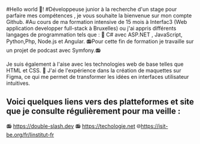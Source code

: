 
#Hello world 🤖! 
#Développeuse junior à la recherche d'un stage pour parfaire mes compétences , je vous souhaite la bienvenue sur mon compte Github.
#Au cours de ma formation intensive de 15 mois à Interfac3 (Web application developper full-stack à Bruxelles) ou j'ai appris différents langages de programmation tels que : 🍔 C# avec ASP.NET , JavaScript, Python,Php, Node.js et Angular. 
📻Pour cette fin de formation je travaille sur un projet de podcast avec Symfony.📻

Je suis également à l'aise avec les technologies web de base telles que HTML et CSS. 🎨
J'ai de l'expérience dans la création de maquettes sur Figma, ce qui me permet de transformer les idées en interfaces utilisateur intuitives.

Voici quelques liens vers des platteformes et site que je consulte régulièrement pour ma veille : 
----------------------------------------------------------------------------------------------------------------------------------------------------------
📻 https://double-slash.dev
📻 https://techologie.net
🌐https://isit-be.org/fr/linstitut-fr

